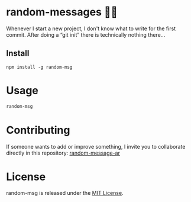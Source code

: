 # random-messages 🚀🌌

Whenever I start a new project, I don't know what to write for the first commit. After doing a “git init” there is technically nothing there...

## Install

```npm
npm install -g random-msg
```

# Usage

```bash
random-msg
```

# Contributing
If someone wants to add or improve something, I invite you to collaborate directly in this repository: [random-message-ar](https://github.com/Alejandro-Repizo/random-message.git)

# License
random-msg is released under the [MIT License](https://opensource.org/licenses/MIT).

